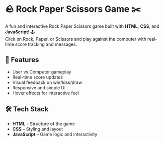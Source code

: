# 🪨 Rock Paper Scissors Game ✂️

A fun and interactive Rock Paper Scissors game built with **HTML**, **CSS**, and **JavaScript**! 🕹️  
Click on Rock, Paper, or Scissors and play against the computer with real-time score tracking and messages.

## 🌟 Features

- User vs Computer gameplay
- Real-time score updates
- Visual feedback on win/loss/draw
- Responsive and simple UI
- Hover effects for interactive feel

## 🛠️ Tech Stack

- **HTML** – Structure of the game
- **CSS** – Styling and layout
- **JavaScript** – Game logic and interactivity